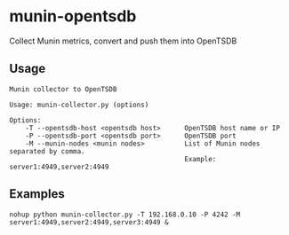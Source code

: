 # munin-opentsdb
Collect Munin metrics, convert and push them into OpenTSDB

## Usage
```
Munin collector to OpenTSDB

Usage: munin-collector.py (options)

Options:
    -T --opentsdb-host <opentsdb host>      OpenTSDB host name or IP
    -P --opentsdb-port <opentsdb port>      OpenTSDB port
    -M --munin-nodes <munin nodes>          List of Munin nodes separated by comma.
                                            Example: server1:4949,server2:4949
```

## Examples
```
nohup python munin-collector.py -T 192.168.0.10 -P 4242 -M server1:4949,server2:4949,server3:4949 &
```
